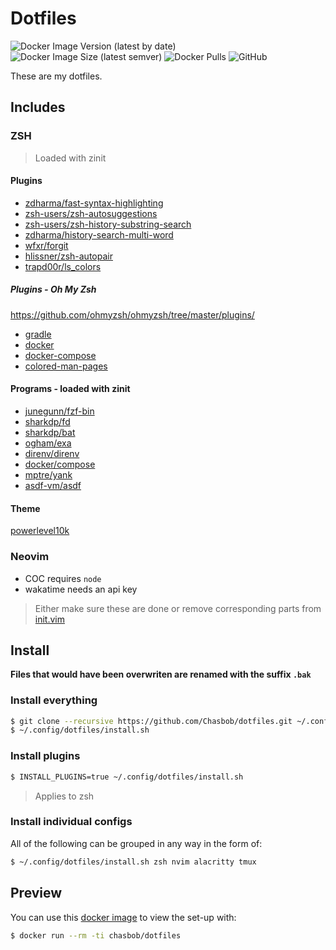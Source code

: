 # Dotfiles

![Docker Image Version (latest by date)](https://img.shields.io/docker/v/chasbob/dotfiles?style=plastic) ![Docker Image Size (latest semver)](https://img.shields.io/docker/image-size/chasbob/dotfiles?style=plastic) ![Docker Pulls](https://img.shields.io/docker/pulls/chasbob/dotfiles?style=plastic) ![GitHub](https://img.shields.io/github/license/chasbob/dotfiles)

These are my dotfiles.

## Includes

### ZSH

> Loaded with zinit

#### Plugins

* [zdharma/fast-syntax-highlighting](https://github.com/zdharma/fast-syntax-highlighting)
* [zsh-users/zsh-autosuggestions](https://github.com/zsh-users/zsh-autosuggestions)
* [zsh-users/zsh-history-substring-search](https://github.com/zsh-users/zsh-history-substring-search)
* [zdharma/history-search-multi-word](https://github.com/zdharma/history-search-multi-word)
* [wfxr/forgit](https://github.com/wfxr/forgit)
* [hlissner/zsh-autopair](https://github.com/hlissner/zsh-autopair)
* [trapd00r/ls_colors](https://github.com/trapd00r/ls_colors)

##### Plugins - Oh My Zsh
https://github.com/ohmyzsh/ohmyzsh/tree/master/plugins/

* [gradle](https://github.com/ohmyzsh/ohmyzsh/tree/master/plugins/gradle)
* [docker](https://github.com/ohmyzsh/ohmyzsh/tree/master/plugins/docker)
* [docker-compose](https://github.com/ohmyzsh/ohmyzsh/tree/master/plugins/docker-compose)
* [colored-man-pages](https://github.com/ohmyzsh/ohmyzsh/tree/master/plugins/colored-man-pages)

#### Programs - loaded with zinit

* [junegunn/fzf-bin](https://github.com/junegunn/fzf-bin)
* [sharkdp/fd](https://github.com/sharkdp/fd)
* [sharkdp/bat](https://github.com/sharkdp/bat)
* [ogham/exa](https://github.com/ogham/exa)
* [direnv/direnv](https://github.com/direnv/direnv)
* [docker/compose](https://github.com/docker/compose)
* [mptre/yank](https://github.com/mptre/yank)
* [asdf-vm/asdf](https://github.com/asdf-vm/asdf)


#### Theme

[powerlevel10k](https://github.com/romkatv/powerlevel10k)

### Neovim

* COC requires `node`
* wakatime needs an api key

> Either make sure these are done or remove corresponding parts from [init.vim](./nvim/init.vim)

## Install

**Files that would have been overwriten are renamed with the suffix `.bak`**

### Install everything

```bash
$ git clone --recursive https://github.com/Chasbob/dotfiles.git ~/.config/dotfiles
$ ~/.config/dotfiles/install.sh
```

### Install plugins

```bash
$ INSTALL_PLUGINS=true ~/.config/dotfiles/install.sh
```

> Applies to zsh

### Install individual configs

All of the following can be grouped in any way in the form of:

```bash
$ ~/.config/dotfiles/install.sh zsh nvim alacritty tmux
```

## Preview

You can use this [docker image](https://hub.docker.com/r/chasbob/dotfiles) to view the set-up with:

```bash
$ docker run --rm -ti chasbob/dotfiles
```
